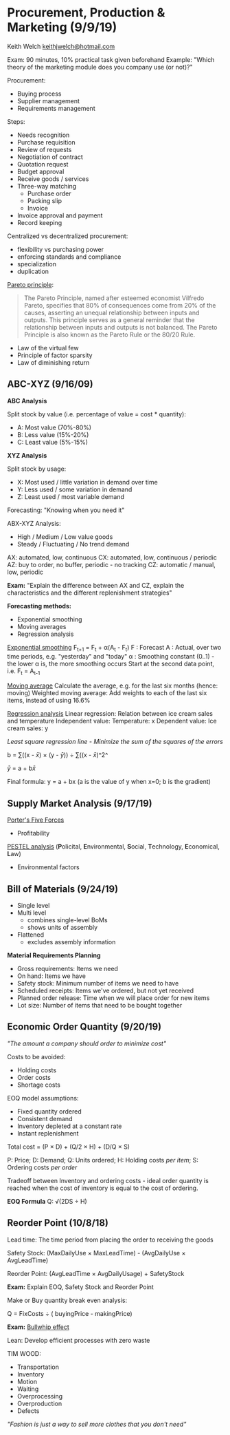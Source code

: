 # Procurement, Production & Marketing (9/9/19)

Keith Welch
keithjwelch@hotmail.com

Exam: 90 minutes, 10% practical task given beforehand
Example: "Which theory of the marketing module does you company use (or not)?"

Procurement:
- Buying process
- Supplier management
- Requirements management

Steps:
- Needs recognition
- Purchase requisition
- Review of requests
- Negotiation of contract
- Quotation request
- Budget approval
- Receive goods / services
- Three-way matching
	- Purchase order
	- Packing slip
	- Invoice
- Invoice approval and payment
- Record keeping

Centralized vs decentralized procurement:
- flexibility vs purchasing power
- enforcing standards and compliance
- specialization
- duplication

[Pareto principle](https://www.investopedia.com/terms/p/paretoprinciple.asp): 

> The Pareto Principle, named after esteemed economist Vilfredo Pareto,
> specifies that 80% of consequences come from 20% of the causes,
> asserting an unequal relationship between inputs and outputs. This
> principle serves as a general reminder that the relationship between
> inputs and outputs is not balanced. The Pareto Principle is also known
> as the Pareto Rule or the 80/20 Rule.

 - Law of the virtual few 
 - Principle of factor sparsity 
 - Law of diminishing return

## ABC-XYZ (9/16/09)

**ABC Analysis**

Split stock by value (i.e. percentage of value = cost * quantity):
- A: Most value (70%-80%)
- B: Less value (15%-20%)
- C: Least value (5%-15%)

**XYZ Analysis**

Split stock by usage:
- X: Most used / little variation in demand over time
- Y: Less used / some variation in demand 
- Z: Least used / most variable demand

Forecasting: "Knowing when you need it"

ABX-XYZ Analysis:
- High / Medium / Low value goods
- Steady / Fluctuating / No trend demand

AX: automated, low, continuous
CX: automated, low, continuous / periodic
AZ: buy to order, no buffer, periodic - no tracking
CZ: automatic / manual, low, periodic

**Exam:** "Explain the difference between AX and CZ, explain the characteristics and the different replenishment strategies"

**Forecasting methods:**
- Exponential smoothing
- Moving averages
- Regression analysis

[Exponential smoothing](https://www.statisticshowto.datasciencecentral.com/exponential-smoothing/)
F<sub>t+1</sub> = F<sub>t</sub> + &alpha;(A<sub>t</sub> - F<sub>t</sub>)
F : Forecast
A : Actual, over two time periods, e.g. "yesterday" and "today"
&alpha; : Smoothing constant (0..1) - the lower &alpha; is, the more smoothing occurs
Start at the second data point, i.e. F<sub>t</sub> = A<sub>t-1</sub>

[Moving average](https://www.investopedia.com/terms/m/movingaverage.asp)
Calculate the average, e.g. for the last six months (hence: moving)
Weighted moving average: Add weights to each of the last six items, instead of using 16.6%

[Regression analysis](https://towardsdatascience.com/linear-regression-detailed-view-ea73175f6e86)
Linear regression: Relation between ice cream sales and temperature
Independent value: Temperature: x
Dependent value: Ice cream sales: y

*Least square regression line - Minimize the sum of the squares of the errors*

b = &sum;((x - $\bar x$) &times; (y - $\bar y$)) &divide; &sum;((x - $\bar x$)^2^

$\bar y$ = a + b$\bar x$

Final formula: y = a + bx (a is the value of y when x=0; b is the gradient)

## Supply Market Analysis (9/17/19)

[Porter's Five Forces](https://thecimastudent.com/2016/10/14/cima-e2-porters-five-forces/)
- Profitability

[PESTEL analysis](https://www.business-to-you.com/scanning-the-environment-pestel-analysis/) (**P**olicital, **E**nvironmental, **S**ocial, **T**echnology, **E**conomical, **L**aw)
- Environmental factors

## Bill of Materials (9/24/19)

- Single level
- Multi level
	- combines single-level BoMs
	- shows units of assembly
- Flattened
	- excludes assembly information

**Material Requirements Planning**
- Gross requirements: Items we need
- On hand: Items we have
- Safety stock: Minimum number of items we need to have
- Scheduled receipts: Items we've ordered, but not yet received
- Planned order release: Time when we will place order for new items
- Lot size: Number of items that need to be bought together

## Economic Order Quantity (9/20/19)

*"The amount a company should order to minimize cost"*

Costs to be avoided:
- Holding costs
- Order costs
- Shortage costs

EOQ model assumptions:
- Fixed quantity ordered
- Consistent demand
- Inventory depleted at a constant rate
- Instant replenishment

Total cost = (P &times; D) + (Q/2 &times; H) + (D/Q &times; S)

P: Price; D: Demand; Q: Units ordered; H: Holding costs *per item*; S: Ordering costs *per order*

Tradeoff between Inventory and ordering costs - ideal order quantity is reached when the cost of inventory is equal to the cost of ordering.

**EOQ Formula** Q: &radic;(2DS &divide; H)

## Reorder Point (10/8/18)

Lead time: The time period from placing the order to receiving the goods

Safety Stock: (MaxDailyUse &times; MaxLeadTime) - (AvgDailyUse &times; AvgLeadTime)

Reorder Point: (AvgLeadTime &times; AvgDailyUsage) + SafetyStock

**Exam:** Explain EOQ, Safety Stock and Reorder Point

Make or Buy quantity break even analysis:

Q = FixCosts &divide; ( buyingPrice - makingPrice)

**Exam:** [Bullwhip effect](https://blog.arkieva.com/what-is-bullwhip-effect/)

Lean: Develop efficient processes with zero waste

TIM WOOD:
- Transportation
- Inventory
- Motion
- Waiting
- Overprocessing
- Overproduction
- Defects

*"Fashion is just a way to sell more clothes that you don't need"*


<!--stackedit_data:
eyJoaXN0b3J5IjpbLTE4OTIwMjY3MjksMTczNTA4MTc4Niw1MD
A2NzY3NjcsMTUyNTc1NTczNiwtMTM4MjQ4NjMyMiw3MzA5OTgx
MTZdfQ==
-->